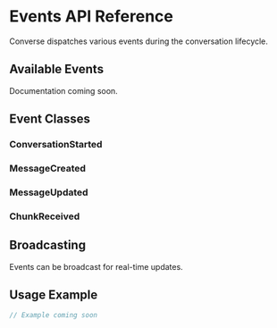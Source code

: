 # Events API Reference

Converse dispatches various events during the conversation lifecycle.

## Available Events

Documentation coming soon.

## Event Classes

### ConversationStarted
### MessageCreated
### MessageUpdated
### ChunkReceived

## Broadcasting

Events can be broadcast for real-time updates.

## Usage Example

```php
// Example coming soon
``` 